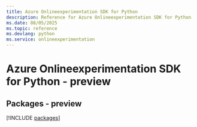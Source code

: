 ```yaml
---
title: Azure Onlineexperimentation SDK for Python
description: Reference for Azure Onlineexperimentation SDK for Python
ms.date: 08/05/2025
ms.topic: reference
ms.devlang: python
ms.service: onlineexperimentation
---
```

# Azure Onlineexperimentation SDK for Python - preview
## Packages - preview
[!INCLUDE [packages](onlineexperimentation-index.md)]